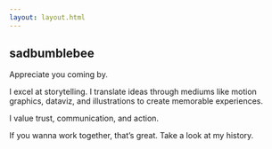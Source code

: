 ```yaml
---
layout: layout.html
---
```


## sadbumblebee

Appreciate you coming by.

I excel at storytelling. I translate ideas through mediums like motion graphics, dataviz, and illustrations to create memorable experiences.

I value trust, communication, and action.

If you wanna work together, that’s great. Take a look at my history.
